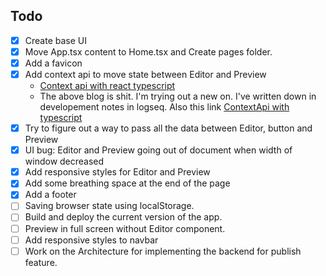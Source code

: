 ## Todo

- [x] Create base UI
- [x] Move App.tsx content to Home.tsx and Create pages folder. 
- [x] Add a favicon
- [x] Add context api to move state between Editor and Preview
	- [Context api with react typescript](https://blog.logrocket.com/how-to-use-react-context-with-typescript/)
	- The above blog is shit. I'm trying out a new on. I've written down in developement notes in logseq. Also this link [ContextApi with typescript](https://dev.to/alexander7161/react-context-api-with-typescript-example-j7a)
- [x] Try to figure out a way to pass all the data between Editor, button and Preview
- [x] UI bug: Editor and Preview going out of document when width of window decreased
- [x] Add responsive styles for Editor and Preview
- [x] Add some breathing space at the end of the page
- [x] Add a footer
- [ ] Saving browser state using localStorage.
- [ ] Build and deploy the current version of the app.
- [ ] Preview in full screen without Editor component.
- [ ] Add responsive styles to navbar
- [ ] Work on the Architecture for implementing the backend for publish feature.